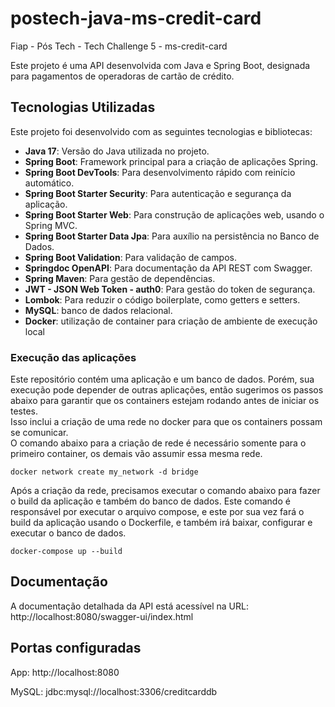 # postech-java-ms-credit-card
Fiap - Pós Tech - Tech Challenge 5 - ms-credit-card

Este projeto é uma API desenvolvida com Java e Spring Boot, designada para pagamentos de operadoras de cartão de crédito.

## Tecnologias Utilizadas

Este projeto foi desenvolvido com as seguintes tecnologias e bibliotecas:

- **Java 17**: Versão do Java utilizada no projeto.
- **Spring Boot**: Framework principal para a criação de aplicações Spring.
- **Spring Boot DevTools**: Para desenvolvimento rápido com reinício automático.
- **Spring Boot Starter Security**: Para autenticação e segurança da aplicação.
- **Spring Boot Starter Web**: Para construção de aplicações web, usando o Spring MVC.
- **Spring Boot Starter Data Jpa**: Para auxílio na persistência no Banco de Dados.
- **Spring Boot Validation**: Para validação de campos.
- **Springdoc OpenAPI**: Para documentação da API REST com Swagger.
- **Spring Maven**: Para gestão de dependências.
- **JWT - JSON Web Token - auth0**: Para gestão do token de segurança. 
- **Lombok**: Para reduzir o código boilerplate, como getters e setters.
- **MySQL**: banco de dados relacional.
- **Docker**: utilização de container para criação de ambiente de execução local

### Execução das aplicações
Este repositório contém uma aplicação e um banco de dados.
Porém, sua execução pode depender de outras aplicações, então sugerimos os passos abaixo para garantir que os containers estejam rodando antes de iniciar os testes.<br>
Isso inclui a criação de uma rede no docker para que os containers possam se comunicar.<br>
O comando abaixo para a criação de rede é necessário somente para o primeiro container, os demais vão assumir essa mesma rede.
````shell
docker network create my_network -d bridge
````
Após a criação da rede, precisamos executar o comando abaixo para fazer o build da aplicação e também do banco de dados. Este comando é responsável por executar o arquivo compose, e este por sua vez fará o build da aplicação usando o Dockerfile, e também irá baixar, configurar e executar o banco de dados.
````shell
docker-compose up --build
````

## Documentação

A documentação detalhada da API está acessível na URL:
http://localhost:8080/swagger-ui/index.html


## Portas configuradas

App: http://localhost:8080

MySQL: jdbc:mysql://localhost:3306/creditcarddb
